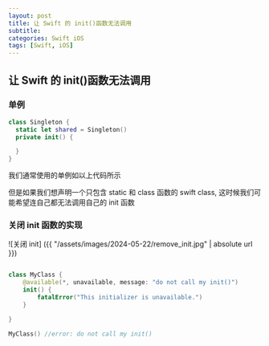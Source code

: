 ```yaml
---
layout: post
title: 让 Swift 的 init()函数无法调用
subtitle:
categories: Swift iOS
tags: [Swift, iOS]
---
```


## 让 Swift 的 init()函数无法调用

### 单例

```swift
class Singleton {
  static let shared = Singleton()
  private init() {

  }
}
```

我们通常使用的单例如以上代码所示

但是如果我们想声明一个只包含 static 和 class 函数的 swift class, 这时候我们可能希望连自己都无法调用自己的 init 函数

### 关闭 init 函数的实现

![关闭 init] ({{ "/assets/images/2024-05-22/remove_init.jpg" | absolute url }})

```swift

class MyClass {
    @available(*, unavailable, message: "do not call my init()")
    init() {
        fatalError("This initializer is unavailable.")
    }

}

MyClass() //error: do not call my init()

```
